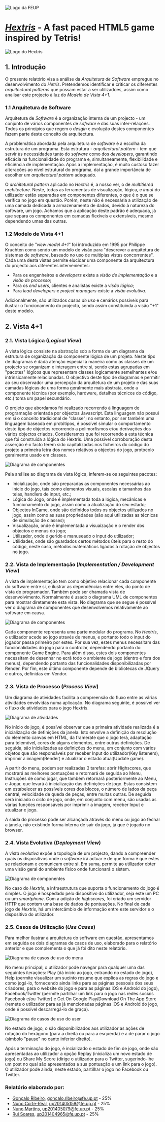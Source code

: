 ![Logo da FEUP](http://www.junifeup.pt/wp-content/uploads/2016/01/feup.png)

# [_Hextris_](https://github.com/Hextris/hextris) - A fast paced HTML5 game inspired by Tetris!

![Logo do Hextris](https://raw.githubusercontent.com/Spininador/hextris/esof_hextris/favicon.ico)

## 1. Introdução
O presente relatório visa a análise da *Arquitetura de _Software_* empregue no desenvolvimento do *Hetris*. Pretendemos identificar e criticar os diferentes _arquitectural patterns_ que possam estar a ser utilizadoes, assim como analisar este projecto à luz do *Modelo de Vista 4+1*.

### 1.1 Arquitetura de Software
Arquitetura de _Software_ é a organização interna de um projecto - um conjunto de vários componentes de _sofware_ e das suas inter-relações. Todos os princípios que regem o _desgin_ e evolução destes componentes fazem parte deste conceito de arquitectura.

A problemática abordada pela arquitetura de _software_ é a escolha da estrutura de um programa. Esta estrutura - _arquitectural pattern_ - tem que servir às necessidades tanto do _sofware_ como dos _developers_, garantindo eficácia na funcionalidade do programa e, simultaneamente, flexibilidade e eficiência de implementação. Após a implementação, é muito custoso fazer alterações ao nível estrutural do programa, daí a grande importância de escolher um _arquitectural pattern_ adequado.

O _architetural pattern_ aplicado no _Hextris_ é, a nosso ver, o de _multitiered architecture_. Neste, todas as ferramentas de visualização, lógica, e _input_ do utilizador estão separadas em componentes diferentes, o que é o que se verifica no jogo em questão. Porém, neste não é necessária a utilização de uma camada dedicada a armazenamento de dados, devido à natureza do software, um jogo.
Achamos que a aplicação deste padrão é adequada, já que separa os componentes em camadas flexíveis e extensíveis, mesmo dependendo umas das outras.

### 1.2 Modelo de Vista 4+1
O conceito de _"view model 4+1"_ foi introduzido em 1995 por Philippe Kruchten como sendo um modelo de visão para "descrever a arquitetura de sistemas de _software_, baseado no uso de multiplas vistas concorrentes". Cada uma desta vistas permite elucidar uma componente da arquitectura do projecto aos diferentes intervenientes:

* Para os engenheiros e _developers_ existe a *visão de implementação* e a *visão de processo*;
* Para os _end users_, clientes e analistas existe a *visão lógica*;
* Para _lead developers_ e _project managers_ existe a *visão evolutiva*.

Adicionalmente, são utilizados *casos de uso* e cenários possíveis para ilustrar o funcionamento do projecto, sendo assim constituinda a visão "+1" deste modelo.

## 2. Vista 4+1
### 2.1. Vista Lógica (_Logical View_)
A vista lógica consiste na abstração sob a forma de um diagrama da estrutura de organização da componente lógica de um projeto.
Neste tipo de diagramas é dada atenção especial à maneira como as classes de um projecto se organizam e interagem entre si, sendo estas agrupadas em "pacotes" lógicos que representam classes logicamente semelhantes e/ou intrinsicamente relacionadas.
O objectivo deste tipo de diagramas é permitir ao seu observador uma percepção da arquitetura de um projeto e das suas camadas lógicas de uma forma geralmente mais abstrata, onde a componente técnica (por exemplo, hardware, detalhes técnicos do código, etc.) toma um papel secundário.

O projeto que abordamos foi realizado recorrendo à linguagem de programação orientada por objectos Javascript. Esta linguagem não possui em si o conceito tradicional de "classe"; no entanto, por ser também uma linguagem baseada em protótipos, é possível simular o comportamento deste tipo de objectos recorrendo a polimorfismos e/ou derivações dos vários objectos criados. Consideramos que foi recorrendo a esta técnica que foi construída a lógica do Hextris. Uma possível corroboração desta asserção é o facto terem sido capitalizadas nos ficheiros do código do projeto a primeira letra dos nomes relativos a objectos do jogo, protocolo geralmente usado em classes.

![Diagrama de componentes](https://raw.githubusercontent.com/Spininador/hextris/esof_hextris/ESOF-docs/resources/logicalviewdiagram.PNG)

Pela análise ao diagrama de vista lógica, inferem-se os seguintes pacotes:

* Inicialização, onde são preparadas as componentes necessárias ao início do jogo, tais como elementos visuais, escalas e tamanhos das telas, handlers de input, etc.;
* Lógica do Jogo, onde é implementada toda a lógica, mecânicas e funcionamento do jogo, assim como a atualização do seu estado;
* Objectos InGame, onde são definidos todos os objectos utilizados no jogo, assim como as suas propriedades (são aqui utilizadas as técnicas de simulação de classes);
* Visualização, onde é implementada a visuaização e o render dos objectos e menus do jogo;
* Utilizador, onde é gerido e manuseado o input do utilizador;
* Utilidades, onde são guardados certos métodos úteis para o resto do código, neste caso, métodos matemáticos ligados à rotação de objectos no jogo.

### 2.2. Vista de Implementação (_Implementation / Development View_)
A vista de implementação tem como objetivo relacionar cada componente do software entre si, e ilustrar as dependências entre eles, do ponto de vista do programador. Também pode ser chamada vista de desenvolvimento.
Normalmente é usado o diagrama UML de componentes para mostrar diretamente esta vista. No diagrama que se segue é possível ver o diagrama de componentes que desenvolvemos relativamente ao software em causa.

![Diagrama de componentes](https://raw.githubusercontent.com/Spininador/hextris/esof_hextris/ESOF-docs/resources/implementationview.jpg)

Cada componente representa uma parte modular do programa. No _Hextris_, o utilizador acede ao jogo através de menus, e portanto todo o input do jogador passa primeiro por estes. Por sua vez, estes menus necessitam das funcionalidades do jogo para o controlar, dependendo portanto do componente Game Engine. Para além disso, estes dois componentes necessitam de desenhar no ecrã todo o ambiente de jogo (dentro e fora dos menus), dependendo portanto das funcionalidades disponibilizadas por Render. Por fim, este último componente depende de bibliotecas de JQuery e outros, definidas em Vendor.

### 2.3. Vista de Processo (_Process View_)
Um diagrama de atividades facilita a compreensão do fluxo entre as várias atividades envolvidas numa aplicação. No diagrama seguinte, é possível ver o fluxo de atividades para o jogo Hextris.

![Diagrama de atividades](https://raw.githubusercontent.com/Spininador/hextris/esof_hextris/ESOF-docs/resources/activitydiagram.PNG)

No início do jogo, é possível observar que a primeira atividade realizada é a inicialização de definições da janela. Isto envolve a definição da resolução do elemento canvas em HTML, da framerate que o jogo terá, adaptação para telemóvel, cores de alguns elementos, entre outras definições. De seguida, são inicializadas as definições do menu, em conjunto com vários objetos que são responsáveis por receber Input do utilizador(Key listeners), imprimir a imagem(Render) e atualizar o estado atual(Update game).

A partir do menu, podem ser realizadas 3 tarefas: abrir Highscores, que mostrará as melhores pontuações e retornará de seguida ao Menu, Instruções de como jogar, que também retornará posteriormente ao Menu, e Jogar, que levará à inicialização das definições de jogo. Estas consistem em estabelecer as possíveis cores dos blocos, o número de lados da peça central, velocidade de queda de peças, entre muitas outras. De seguida será iniciado o ciclo de jogo, onde, em conjunto com menu, são usadas as várias funções responsáveis por imprimir a imagem, receber Input e atualizar o jogo.

A saída do processo pode ser alcançada através do menu ou jogo ao fechar a janela, não existindo forma interna de sair do jogo, já que é jogado no browser.

### 2.4. Vista Evolutiva (_Deployment View_)
A *vista evolutiva* expõe a topologia de um projecto, dando a compreender quais os dispositivos onde o *software* irá actuar e de que forma é que estes se relacionam e comunicam entre si. Em suma, permite ao utilizador obter uma visão geral do ambiente físico onde funcionará o sistem.

![Diagrama de componentes](https://raw.githubusercontent.com/Spininador/hextris/esof_hextris/ESOF-docs/resources/hextris_deployment.PNG)

No caso do _Hextris_, a infraestrutura que suporta o funcionamento do jogo é simples. O jogo é hospedado pelo dispositivo do utilizador, seja este um PC ou um _smartphone_. Com a adição de _highscores_, foi criado um servidor HTTP que contem uma base de dados de pontuações. No final de cada jogo de _Hextris_, há um intercâmbio de informação entre este servidor e o dispositivo do utilizador.

### 2.5. Casos de Utilização (_Use Cases_)
Para melhor ilustrar a arquitetura do software em questão, apresentamos em seguida os dois diagramas de casos de uso, elaborado para o relatório anterior e que complementa o que já foi dito neste relatório.

![Diagrama de casos de uso do menu](https://raw.githubusercontent.com/Spininador/hextris/esof_hextris/ESOF-docs/resources/usercasemainmenu.PNG)

No menu principal, o utilizador pode navegar para qualquer uma das seguintes iterações: Play (dá início ao jogo, entrando no estado de jogo), Help (permite visualizar um sucinto resumo que explica as regras do jogo e como jogá-lo, fornecendo ainda links para as páginas pessoais dos seus criadores, para o website do jogo e para as páginas iOS e Android do jogo), Facebook/Twitter (permite partilhar um link para o jogo nas redes sociais Facebook e/ou Twitter) e Get On Google Play/Download On The App Store (remete o utilizador para as já mencionadas páginas iOS e Android do jogo, onde é possível descarregá-lo de graça).

![Diagrama de casos de uso do user](https://raw.githubusercontent.com/Spininador/hextris/esof_hextris/ESOF-docs/resources/usercasediagramgame.PNG)

No estado de jogo, o são disponibilizados aos utilizador as ações de rotação do hexágono (para a direita ou para a esquerda) e a de parar o jogo (símbolo "pause" no canto inferior direito).

Após a terminação do jogo, é incializado o estado de fim de jogo, onde são apresentadas ao utilizador a opção Replay (inicializa um novo estado de jogo) ou Share My Score (dirige o utilizador para o Twitter, sugerindo-lhe um post no qual são apresentados a sua pontuação e um link para o jogo). O utilizador pode ainda, neste estado, partilhar o jogo no Facebook ou Twitter.

### Relatório elaborado por:
* [Gonçalo Ribeiro](https://github.com/gribeirofeup),  goncalo.ribeiro@fe.up.pt - 25%
* [Nuno Corte-Real](https://github.com/nunocr), 	up201405158@fe.up.pt - 25%
* [Nuno Martins](https://github.com/Spininador), 	up201405079@fe.up.pt - 25%
* [Rui Soares](https://github.com/RuiCS),		up201404965@fe.up.pt - 25%

<!-- The goal of this third assignment is to document the architecture an design choices of the software application of choice. 

In particular, this report should discuss the following

Introduction to Software Architecture and the 4+1 Architectural View Model; What are the architectural patterns followed by your project (if it doesn't follow any well known one, discuss whether it would be best to do so).
Grade: 4pts
Logical View
Grade: 4pts
Development View
Grade: 4pts
Deployment View
Grade: 4 pts
Process View
Grade: 4 pts
Submission date (i.e., last commit to the repository): 23:59, 20-11-2016.

Note: Include contribution of the team members in the report. It also has to be clear from the commits to the repository the contributions of the different team members. 
-->
